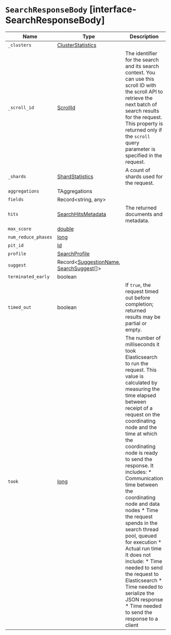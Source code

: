 # `SearchResponseBody` [interface-SearchResponseBody]

| Name | Type | Description |
| - | - | - |
| `_clusters` | [ClusterStatistics](./ClusterStatistics.md) | &nbsp; |
| `_scroll_id` | [ScrollId](./ScrollId.md) | The identifier for the search and its search context. You can use this scroll ID with the scroll API to retrieve the next batch of search results for the request. This property is returned only if the `scroll` query parameter is specified in the request. |
| `_shards` | [ShardStatistics](./ShardStatistics.md) | A count of shards used for the request. |
| `aggregations` | TAggregations | &nbsp; |
| `fields` | Record<string, any> | &nbsp; |
| `hits` | [SearchHitsMetadata](./SearchHitsMetadata.md)<TDocument> | The returned documents and metadata. |
| `max_score` | [double](./double.md) | &nbsp; |
| `num_reduce_phases` | [long](./long.md) | &nbsp; |
| `pit_id` | [Id](./Id.md) | &nbsp; |
| `profile` | [SearchProfile](./SearchProfile.md) | &nbsp; |
| `suggest` | Record<[SuggestionName](./SuggestionName.md), [SearchSuggest](./SearchSuggest.md)<TDocument>[]> | &nbsp; |
| `terminated_early` | boolean | &nbsp; |
| `timed_out` | boolean | If `true`, the request timed out before completion; returned results may be partial or empty. |
| `took` | [long](./long.md) | The number of milliseconds it took Elasticsearch to run the request. This value is calculated by measuring the time elapsed between receipt of a request on the coordinating node and the time at which the coordinating node is ready to send the response. It includes: * Communication time between the coordinating node and data nodes * Time the request spends in the search thread pool, queued for execution * Actual run time It does not include: * Time needed to send the request to Elasticsearch * Time needed to serialize the JSON response * Time needed to send the response to a client |

